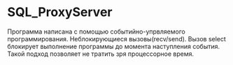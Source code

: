 # SQL_ProxyServer

Программа написана с помощью событийно-упрвляемого программирования. Неблокирующиеся вызовы(recv/send).
Вызов select блокирует выполнение программы до момента наступления события.
Такой подход позволяет не тратить зря процессорное время.
